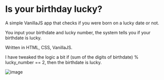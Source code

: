# Is your birthday lucky?

A simple VanillaJS app that checks if you were born on a lucky date or not.

You input your birthdate and lucky number, the system tells you if your birthdate is lucky.

Written in HTML, CSS, VanillaJS.

I have tweaked the logic a bit if (sum of the digits of birthdate) % lucky_number == 2, then the birthdate is lucky.


![image](https://user-images.githubusercontent.com/67337158/134175748-c373fc64-e750-4e6f-9522-15146cdd359d.png)


